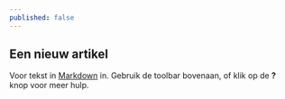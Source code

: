 ```yaml
---
published: false
---
```


## Een nieuw artikel

Voor tekst in  [Markdown](http://daringfireball.net/projects/markdown/) in. Gebruik de toolbar bovenaan, of klik op de  **?** knop voor meer hulp.

